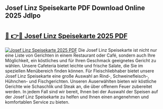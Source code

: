 ## Josef Linz Speisekarte PDF Download Online 2025 JdIpo

# <h2><a href="http://gc82w2.nevu.top/?p=Josef+Linz+Speisekarte">🔗 👉🔴 Josef Linz Speisekarte 2025 PDF</a></h2>

[![Josef Linz Speisekarte 2025 PDF](https://i.imgur.com/dBaPXMq.png)](http://gc82w2.nevu.top/?p=Josef+Linz+Speisekarte)
Die Josef Linz Speisekarte ist nicht nur eine Liste von Gerichten in einem Restaurant oder Café, sondern auch Ihre Möglichkeit, ein köstliches und für Ihren Geschmack geeignetes Gericht zu wählen. Unsere Cafeteria bietet leichte und frische Salate, die Sie im speziellen Menübereich finden können. Für Fleischliebhaber bietet unsere Josef Linz Speisekarte eine große Auswahl an Rind-, Schweinefleisch-, Hühnchen- und Fischgerichten. Unseren Auserwählten bieten wir köstliche Gerichte wie Schaschlik und Steak an, die über offenem Feuer zubereitet werden. In jedem Fall sind wir bereit, Ihnen bei der Auswahl der Speisen auf der Josef Linz Speisekarte zu helfen und Ihnen einen angenehmen und komfortablen Service zu bieten.

